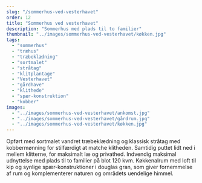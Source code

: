 ```yaml
---
slug: "/sommerhus-ved-vesterhavet"
order: 12
title: "Sommerhus ved vesterhavet"
description: "Sommerhus med plads til to familier"
thumbnail: "../images/sommerhus-ved-vesterhavet/køkken.jpg"
tags:
  - "sommerhus"
  - "træhus"
  - "træbeklædning"
  - "sortmalet"
  - "stråtag"
  - "klitplantage"
  - "Vesterhavet"
  - "gårdhave"
  - "klithede"
  - "spær-konstruktion"
  - "kobber"
images:
  - "../images/sommerhus-ved-vesterhavet/ankomst.jpg"
  - "../images/sommerhus-ved-vesterhavet/gårdrum.jpg"
  - "../images/sommerhus-ved-vesterhavet/køkken.jpg"
---
```


Opført med sortmalet vandret træbeklædning og klassisk stråtag med kobbermønning for stilfærdigt at matche klitheden. Samtidig puttet lidt ned i mellem klitterne, for maksimalt læ og privathed. Indvendig maksimal udnyttelse med plads til to familier på blot 120 kvm. Køkkenalrum med loft til kip og synlige spær-konstruktioner i douglas gran, som giver fornemmelse af rum og komplementerer naturen og områdets uendelige himmel.
